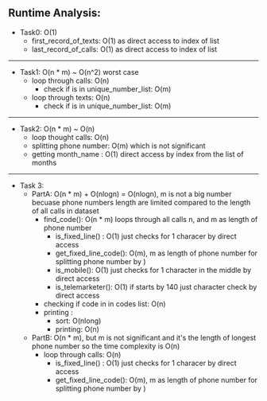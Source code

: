 ## Runtime Analysis:

- Task0: O(1)
   - first_record_of_texts: O(1) as direct access to index of list
   - last_record_of_calls: O(1) as direct access to index of list

-----

- Task1: O(n * m) ~ O(n^2) worst case
  - loop through calls: O(n)
    - check if is in unique_number_list: O(m) 
  - loop through texts: O(n)
    - check if is in unique_number_list: O(m) 

-----
 
 - Task2: O(n * m) ~ O(n)
   - loop thought calls: O(n) 
   - splitting phone number: O(m) which is not significant
   - getting month_name : O(1) direct access by index from the list of months
   
-----

- Task 3:
   - PartA:  O(n * m) + O(nlogn) = O(nlogn),  m is not a big number becuase phone numbers length are limited compared to the length of all calls in dataset
     - find_code(): O(n * m) loops through all calls n, and m as length of phone number
       - is_fixed_line() : O(1) just checks for 1 characer by direct access
       - get_fixed_line_code(): O(m), m as length of phone number for splitting phone number by ) 
       - is_mobile(): O(1) just checks for 1 character in the middle by direct access
       - is_telemarketer(): O(1) if starts by 140 just character check by direct access
     - checking if code in in codes list: O(n) 
     - printing :
       - sort: O(nlong)
       - printing: O(n)
   - PartB: O(n * m), but m is not significant and it's the length of longest phone number so the time complexity is O(n)
     - loop through calls: O(n)
       - is_fixed_line() : O(1) just checks for 1 characer by direct access
       - get_fixed_line_code(): O(m), m as length of phone number for splitting phone number by ) 

